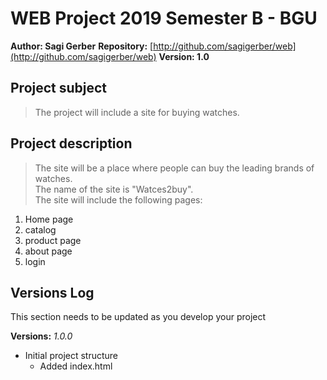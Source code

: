 # WEB Project 2019 Semester B - BGU
**Author: Sagi Gerber**
**Repository:**
[http://github.com/sagigerber/web](http://github.com/sagigerber/web)
**Version: 1.0**
## Project subject
> The project will include a site for buying watches. 
## Project description
> The site will be a place where people can buy the leading brands of watches. <br/> 
The name of the site is "Watces2buy".<br/>
The site will include the following pages:
1. Home page
2. catalog
3. product page
4. about page
5. login 

## Versions Log
 This section needs to be updated as you develop your project

**Versions:**
*1.0.0*
- Initial project structure 
    - Added index.html